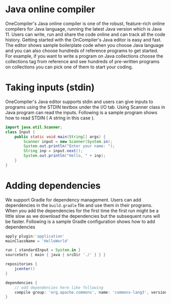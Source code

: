 # Java online compiler
OneCompiler's Java online compiler is one of the robust, feature-rich online compilers for Java language, running the latest Java version which is Java 11. Users can write, run and share the code online and can track all the code history. Getting started with the OnCompiler's Java editor is easy and fast. The editor shows sample boilerplate code when you choose Java language and you can also choose hundreds of reference programs to get started. For example, if you want to write a program on Java collections choose the collections tag from reference and see hundreds of pre-written programs on collections you can pick one of them to start your coding. 

# Taking inputs (stdin)
OneCompiler's Java editor supports stdin and users can give inputs to programs using the STDIN textbox under the I/O tab. Using Scanner class in Java program can read the inputs. Following is a sample program shows how to read STDIN ( A string in this case ).

```java
import java.util.Scanner;
class Input {
    public static void main(String[] args) {
    	Scanner input = new Scanner(System.in);
    	System.out.println("Enter your name: ");
    	String inp = input.next();
    	System.out.println("Hello, " + inp);
    }
}
```

# Adding dependencies 
We support Gradle for dependency management. Users can add dependencies in the `build.gradle` file and use them in their programs. When you add the dependencies for the first time the first run might be a little slow as we download the dependencies but the subsequent runs will be faster. Following is a sample Gradle configuration shows how to add dependencies

```groovy
apply plugin:'application'
mainClassName = 'HelloWorld'

run { standardInput = System.in }
sourceSets { main { java { srcDir './' } } }

repositories {
    jcenter()
}

dependencies {
    // add dependencies here like following
    compile group: 'org.apache.commons', name: 'commons-lang3', version: '3.9'
}
```

